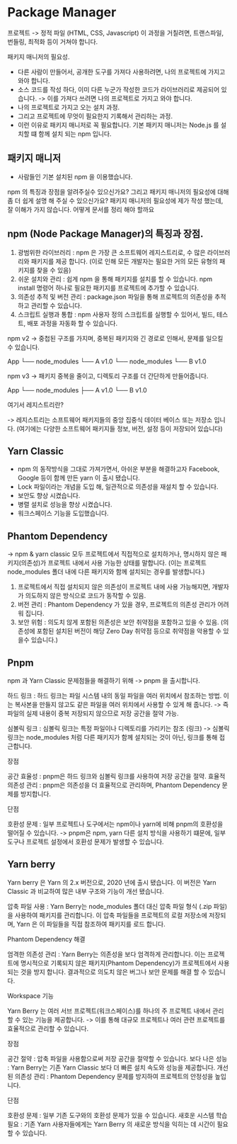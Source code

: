 # Package Manager

프로젝트 -> 정적 파일 (HTML, CSS, Javascript) 이 과정을 거칠려면, 트랜스파일, 번들링, 최적화 등이 거쳐야 합니다. 

패키지 매니저의 필요성.

- 다른 사람이 만들어서, 공개한 도구를 가져다 사용하려면, 나의 프로젝트에 가지고 와야 합니다.
- 소스 코드를 작성 하다, 이미 다른 누군가 작성한 코드가 라이브러리로 제공되어 있습니다. -> 이를 가져다 쓰려면 나의 프로젝트로 가지고 와야 합니다.
- 나의 프로젝트로 가지고 오는 설치 과정.
- 그리고 프로젝트에 무엇이 필요한지 기록해서 관리하는 과정.
- 이런 이유로 패키지 매니저로 꼭 필요합니다. 기본 패키지 매니저는 Node.js 를 설치할 떄 함께 설치 되는 npm 입니다.

## 패키지 매니저 

- 사람들인 기본 설치된 npm 을 이용했습니다.

npm 의 특징과 장점을 알려주실수 있으신가요? 그리고 패키지 매니저의 필요성에 대해 좀 더 쉽게 설명 해 주실 수 있으신가요?
패키지 매니저의 필요성에 제가 작성 했는데, 잘 이해가 가지 않습니다.
어떻게 문서를 정리 해야 할까요

## npm (Node Package Manager)의 특징과 장점.

1. 광범위한 라이브러리 : npm 은 가장 큰 소프트웨어 레지스트리로, 수 많은 라이브러리와 패키지를 제공 합니다. (이로 인해 모든 개발자는 필요한 거의 모든 유형의 패키지를 찾을 수 있음)
2. 쉬운 설치와 관리 : 쉽게 npm 을 통해 패키지를 설치를 할 수 있습니다. npm install 명령어 하나로 필요한 패키지를 프로젝트에 추가할 수 있습니다.
3. 의존성 추적 및 버전 관리 : package.json 파일을 통해 프로젝트의 의존성을 추적하고 관리할 수 있습니다.
4. 스크립트 실행과 통합 : npm 사용자 정의 스크립트를 실행할 수 있어서, 빌드, 테스트, 배포 과정을 자동화 할 수 있습니다. 

npm v2 -> 중첩된 구조를 가지며, 중복된 패키지와 긴 경로로 인해서, 문제를 일으킬 수 있습니다. 

App
└── node_modules
└── A v1.0
└── node_modules
└── B v1.0

npm v3 -> 패키지 중복을 줄이고, 디렉토리 구조를 더 간단하게 만들어줍니다. 

App
└── node_modules
├── A v1.0
└── B v1.0

여기서 레지스트리란? 

-> 레지스트리는 소프트웨어 패키지들의 중앙 집중식 데이터 베이스 또는 저장소 입니다. (여기에는 다양한 소프트웨어 패키지들 정보, 버전, 설정 등이 저장되어 있습니다)

## Yarn Classic 

- npm 의 동작방식을 그대로 가져가면서, 아쉬운 부분을 해결하고자 Facebook, Google 등이 함께 만든 yarn 이 출시 됐습니다. 
- Lock 파일이라는 개념을 도입 해, 일관적으로 의존성을 재설치 할 수 있습니다.
- 보안도 향상 시켰습니다.
- 병렬 설치로 성능을 향상 시켰습니다.
- 워크스페이스 기능을 도입했습니다. 

## Phantom Dependency 
-> npm & yarn classic 모두 프로젝트에서 직접적으로 설치하거나, 명시하지 않은 패키지(의존성)가 프로젝트 내에서 사용 가능한 상태를 말합니다.
(이는 프로젝트 node_modules 폴더 내에 다른 패키지와 함께 설치되는 경우를 발생합니다.)

1. 프로젝트에서 직접 설치되지 않은 의존성이 프로젝트 내에 사용 가능해지면, 개발자가 의도하지 않은 방식으로 코드가 동작할 수 있음.
2. 버전 관리 : Phantom Dependency 가 있을 경우, 프로젝트의 의존성 관리가 어려워 집니다. 
3. 보안 위험 : 의도치 않게 포함된 의존성은 보안 취약점을 포함하고 있을 수 있음. (의존성에 포함된 설치된 버전이 해당 Zero Day 취약점 등으로 취약점을 악용할 수 있을수 있습니다.)

## Pnpm 

npm 과 Yarn Classic 문제점들을 해결하기 위해 -> pnpm 을 출시합니다. 

하드 링크 : 하드 링크는 파일 시스템 내의 동일 파일을 여러 위치에서 참조하는 방법.
이는 복사본을 만들지 않고도 같은 파일을 여러 위치에서 사용할 수 있게 해 줍니다. 
-> 즉 파일의 실제 내용이 중복 저장되지 않으므로 저장 공간을 절약 가능.

심볼릭 링크 : 심볼릭 링크는 특정 파일이나 디렉토리를 가리키는 참조 (링크) 
-> 심볼릭 링크는 node_modules 처럼 다른 패키지가 함께 설치되는 것이 아닌, 링크를 통해 접근합니다. 

장점

공간 효율성 : pnpm은 하드 링크와 심볼릭 링크를 사용하여 저장 공간을 절약.
효율적 의존성 관리 : pnpm은 의존성을 더 효율적으로 관리하며, Phantom Dependency 문제를 방지합니다.

단점 

호환성 문제 : 일부 프로젝트나 도구에서는 npm이나 yarn에 비해 pnpm의 호환성을 떨어질 수 있습니다. 
-> pnpm은 npm, yarn 다른 설치 방식을 사용하기 떄문에, 일부 도구나 프로젝트 설정에서 호환성 문제가 발생할 수 있습니다. 


## Yarn berry 

Yarn berry 은 Yarn 의 2.x 버전으로, 2020 년에 출시 됐습니다.
이 버전은 Yarn Classic 과 비교하여 많은 내부 구조와 기능이 개선 됐습니다.

압축 파일 사용 : Yarn Berry는 node_modules 폴더 대신 압축 파일 형식 (.zip 파일)을 사용하여 패키지를 관리합니다.
이 압축 파일들을 프로젝트의 로컬 저장소에 저장되며, Yarn 은 이 파일들을 직접 참조하여 패키지를 로드 합니다.

Phantom Dependency 해결 

엄격한 의존성 관리 : Yarn Berry는 의존성을 보다 엄격하게 관리합니다. 
이는 프로젝트에 명시적으로 기록되지 않은 패키지(Phantom Dependency)가 프로젝트에서 사용되는 것을 방지 합니다.
결과적으로 의도치 않은 버그나 보안 문제를 해결 할 수 있습니다.

Workspace 기능

Yarn Berry 는 여러 서브 프로젝트(워크스페이스)를 하나의 주 프로젝트 내에서 관리 할 수 있는 기능을 제공합니다.
-> 이를 통해 대규모 프로젝트나 여러 관련 프로젝트를 효율적으로 관리할 수 있습니다. 

장점 

공간 절약 : 압축 파일을 사용함으로써 저장 공간을 절약할 수 있습니다.
보다 나은 성능 : Yarn Berry는 기존 Yarn Classic 보다 더 빠른 설치 속도와 성능을 제공합니다.
개선된 의존성 관리 : Phantom Dependency 문제를 방지하여 프로젝트의 안정성을 높입니다. 

단점 

호환성 문제 : 일부 기존 도구와의 호환성 문제가 있을 수 있습니다.
새호운 시스템 학습 필요 : 기존 Yarn 사용자들에게는 Yarn Berry 의 새로운 방식을 익히는 데 시간이 필요할 수 있습니다. 

